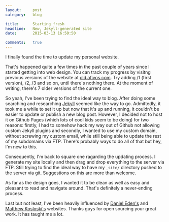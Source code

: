 ```yaml
---
layout:     post
category:   blog

title:      Starting fresh
headline:   New, Jekyll-generated site
date:       2015-03-13 16:50:50

comments:   true
---
```

I finally found the time to update my personal website.

That's happened quite a few times in the past couple of years since I started getting into web design. You can track my progress by visitng previous versions of the website at [old.afivos.com](http://old.afivos.com). Try adding /1 (first version), /2, /3 and so on, until there's nothing there. At the moment of writing, there's 7 older versions of the current one.

So yeah, I've been trying to find the ideal way to blog. After doing some searching and researching [Jekyll](http://jekyllrb.com) seemed like the way to go. Admittedly, it took me a while to set it up but now that it's up and running, it couldn't be easier to update or publish a new blog post. However, I decided not to host it on Github Pages (which lots of cool kids seem to be doing) for two reasons: firstly, I had to somehow hack my way out of Github not allowing custom Jekyll plugins and secondly, I wanted to use my custom domain, without screwing my custom email, while still being able to update the rest of my subdomains via FTP. There's probably ways to do all of that but hey, I'm new to this.

Consequently, I'm back to square one ragarding the updating process. I generate my site locally and then drag and drop everything to the server via FTP. Still trying to find the ideal way to have my `_site/` directory pushed to the server via git. Suggestions on this are more than welcome.

As far as the design goes, I wanted it to be clean as well as easy and pleasant to read and navigate around. That's definitely a never-ending process.

Last but not least, I've been heavily influenced by [Daniel Eden's](https://github.com/daneden/daneden.me) and [Matthew Kosloski's](https://github.com/MatthewKosloski/site) websites. Thanks guys for open sourcing your great work. It has taught me a lot.
